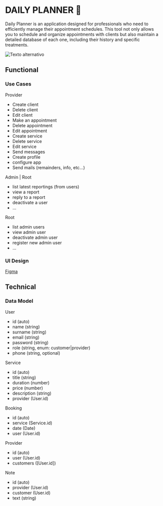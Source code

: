 # DAILY PLANNER 📆

Daily Planner is an application designed for professionals who need to efficiently manage their appointment schedules. This tool not only allows you to schedule and organize appointments with clients but also maintain a detailed database of each one, including their history and specific treatments.

![Texto alternativo](../public/images/daily-planner-gif.webp)

## Functional

### Use Cases

Provider

- Create client
- Delete client
- Edit client
- Make an appointment
- Delete appointment
- Edit appointment
- Create service
- Delete service
- Edit service
- Send messages
- Create profile
- configure app
- Send mails (remainders, info, etc...)

Admin | Root

- list latest reportings (from users)
- view a report
- reply to a report
- deactivate a user
- ...

Root

- list admin users
- view admin user
- deactivate admin user
- register new admin user
- ...

### UI Design

[Figma](https://www.figma.com/design/FtmTtX9cZewWlv6yqsj4nu/demo-app?node-id=0-1&t=tNho9NZQl4l4RETJ-0)

## Technical

### Data Model

User

- id (auto)
- name (string)
- surname (string)
- email (string)
- password (string)
- role (string, enum: customer|provider)
- phone (string, optional)

Service

- id (auto)
- title (string)
- duration (number)
- price (number)
- description (string)
- provider (User.id)

Booking

- id (auto)
- service (Service.id)
- date (Date)
- user (User.id)

Provider

- id (auto)
- user (User.id)
- customers ([User.id])

Note

- id (auto)
- provider (User.id)
- customer (User.id)
- text (string)
